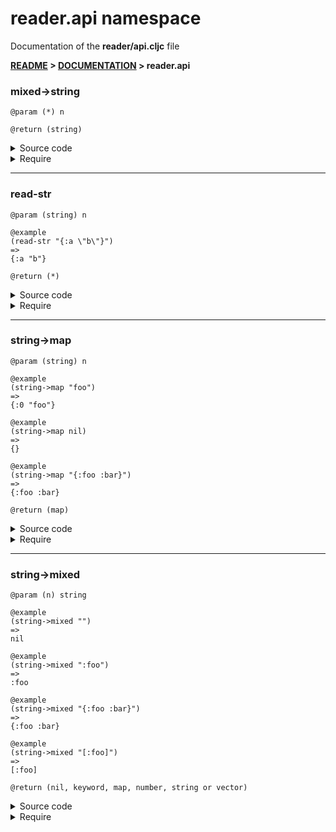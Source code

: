 
# <strong>reader.api</strong> namespace
<p>Documentation of the <strong>reader/api.cljc</strong> file</p>

<strong>[README](../../../README.md) > [DOCUMENTATION](../../COVER.md) > reader.api</strong>



### mixed->string

```
@param (*) n
```

```
@return (string)
```

<details>
<summary>Source code</summary>

```
(defn mixed->string
  [n]
  (str n))
```

</details>

<details>
<summary>Require</summary>

```
(ns my-namespace (:require [reader.api :as reader :refer [mixed->string]]))

(reader/mixed->string ...)
(mixed->string        ...)
```

</details>

---

### read-str

```
@param (string) n
```

```
@example
(read-str "{:a \"b\"}")
=>
{:a "b"}
```

```
@return (*)
```

<details>
<summary>Source code</summary>

```
(defn read-str
  [n]
  #?(:cljs (try (reader/read-string n) (catch :default  e (println e)))
     :clj  (try (edn/read-string    n) (catch Exception e (println e)))))
```

</details>

<details>
<summary>Require</summary>

```
(ns my-namespace (:require [reader.api :as reader :refer [read-str]]))

(reader/read-str ...)
(read-str        ...)
```

</details>

---

### string->map

```
@param (string) n
```

```
@example
(string->map "foo")
=>
{:0 "foo"}
```

```
@example
(string->map nil)
=>
{}
```

```
@example
(string->map "{:foo :bar}")
=>
{:foo :bar}
```

```
@return (map)
```

<details>
<summary>Source code</summary>

```
(defn string->map
  [n]
  (if-let [x (string->mixed n)]
          (cond (map? x) x
                (nil? n) {}
                :return  {:0 (str n)})
          (return {})))
```

</details>

<details>
<summary>Require</summary>

```
(ns my-namespace (:require [reader.api :as reader :refer [string->map]]))

(reader/string->map ...)
(string->map        ...)
```

</details>

---

### string->mixed

```
@param (n) string
```

```
@example
(string->mixed "")
=>
nil
```

```
@example
(string->mixed ":foo")
=>
:foo
```

```
@example
(string->mixed "{:foo :bar}")
=>
{:foo :bar}
```

```
@example
(string->mixed "[:foo]")
=>
[:foo]
```

```
@return (nil, keyword, map, number, string or vector)
```

<details>
<summary>Source code</summary>

```
(defn string->mixed
  [n]
  (if (string/nonblank? n)
      (let [x (read-str n)]
           (if (some #(% x) [keyword? map? vector? number?])
               (return x)
               (return n)))))
```

</details>

<details>
<summary>Require</summary>

```
(ns my-namespace (:require [reader.api :as reader :refer [string->mixed]]))

(reader/string->mixed ...)
(string->mixed        ...)
```

</details>
